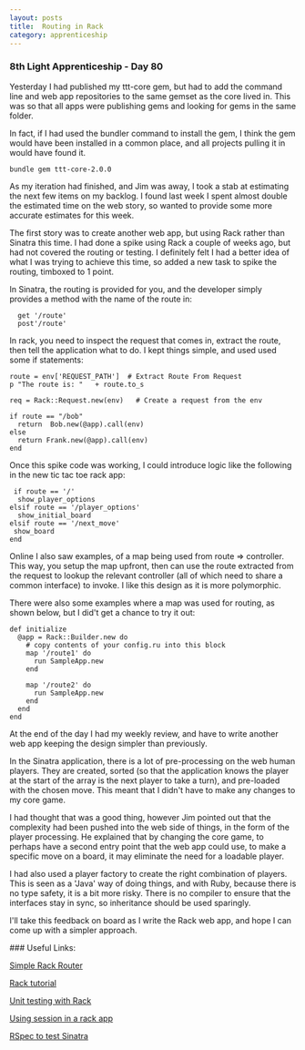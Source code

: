 ```yaml
---
layout: posts
title:  Routing in Rack
category: apprenticeship
---
```


### 8th Light Apprenticeship - Day 80


Yesterday I had published my ttt-core gem, but had to add the command line and web app repositories to the same gemset as the core lived in. This was so that all apps were publishing gems and looking for gems in the same folder.

<!--break-->

In fact, if I had used the bundler command to install the gem, I think the gem would have been installed in a common place, and all projects pulling it in would have found it.

    bundle gem ttt-core-2.0.0

As my iteration had finished, and Jim was away, I took a stab at estimating the next few items on my backlog. I found last week I spent almost double the estimated time on the web story, so wanted to provide some more accurate estimates for this week.

The first story was to create another web app, but using Rack rather than Sinatra this time. I had done a spike using Rack a couple of weeks ago, but had not covered the routing or testing. I definitely felt I had a better idea of what I was trying to achieve this time, so added a new task to spike the routing, timboxed to 1 point.

In Sinatra, the routing is provided for you, and the developer simply provides a method with the name of the route in:

      get '/route'
      post'/route'

In rack, you need to inspect the request that comes in, extract the route, then tell the application what to do.  I kept things simple, and used used some if statements:

    route = env['REQUEST_PATH']  # Extract Route From Request
    p "The route is: "   + route.to_s

    req = Rack::Request.new(env)   # Create a request from the env

    if route == "/bob"
      return  Bob.new(@app).call(env)
    else
      return Frank.new(@app).call(env)
    end


Once this spike code was working, I could introduce logic like the following in the new tic tac toe rack app:

     if route == '/'
      show_player_options
    elsif route == '/player_options'
      show_initial_board
    elsif route == '/next_move'
     show_board
    end


Online I also saw examples, of a map being used from route => controller. This way, you setup the map upfront, then can use the route extracted from the request to lookup the relevant controller (all of which need to share a common interface) to invoke. I like this design as it is more polymorphic.

There were also some examples where a map was used for routing, as shown below, but I did't get a chance to try it out:

    def initialize
      @app = Rack::Builder.new do
        # copy contents of your config.ru into this block
        map '/route1' do
          run SampleApp.new
        end

        map '/route2' do
          run SampleApp.new
        end
      end
    end


At the end of the day I had my weekly review, and have to write another web app keeping the design simpler than previously.

In the Sinatra application, there is a lot of pre-processing on the web human players. They are created, sorted (so that the application knows the player at the start of the array is the next player to take a turn), and pre-loaded with the chosen move.  This meant that I didn't have to make any changes to my core game.

I had thought that was a good thing, however Jim pointed out that the complexity had been pushed into the web side of things, in the form of the player processing.  He explained that by changing the core game, to perhaps have a second entry point that the web app could use, to make a specific move on a board, it may eliminate the need for a loadable player.

I had also used a player factory to create the right combination of players. This is seen as a 'Java' way of doing things, and with Ruby, because there is no type safety, it is a bit more risky. There is no compiler to ensure that the interfaces stay in sync, so inheritance should be used sparingly.

I'll take this feedback on board as I write the Rack web app, and hope I can come up with a simpler approach.


### Useful Links:

[Simple Rack Router](https://erikeldridge.wordpress.com/2010/02/21/simple-ruby-rack-router/)

[Rack tutorial](https://isotope11.com/blog/build-your-own-web-framework-with-rack-and-ruby-part-2)

[Unit testing with Rack](http://dev.af83.com/2011/02/22/rails-3-controllers-unit-testing-with-rack.html)

[Using session in a rack app](http://stackoverflow.com/questions/10451392/how-do-i-set-get-session-vars-in-a-rack-app)

[RSpec to test Sinatra](http://tarynsauer.tumblr.com/post/72337538488/using-rspec-to-test-sinatra-controller)
